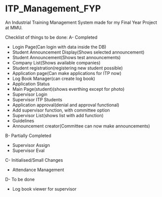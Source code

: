# ITP_Management_FYP

An Industrial Training Management System made for my Final Year Project at MMU.

Checklist of things to be done:
A- Completed

- Login Page(Can login with data inside the DB)
- Student Announcement Display(Shows selected announcement)
- Student Announcement(Shows test announcements)
- Company List(Shows available companies)
- Student registration(registering new student possible)
- Application page(Can make applications for ITP now)
- Log Book Manager(can create log book)
- Application Status
- Main Page(student)(shows everthing except for photo)
- Supervisor Login
- Supervisor ITP Students
- Application approval(denial and approval functional)
- Add supervisor function, with committee option
- Supervisor List(shows list with add function)
- Guidelines
- Announcement creator(Committee can now make announcements)

B- Partially Completed

- Supervisor Assign
- Supervisor Eval

C- Initialised/Small Changes

- Attendance Management

D- To be done

- Log book viewer for supervisor
